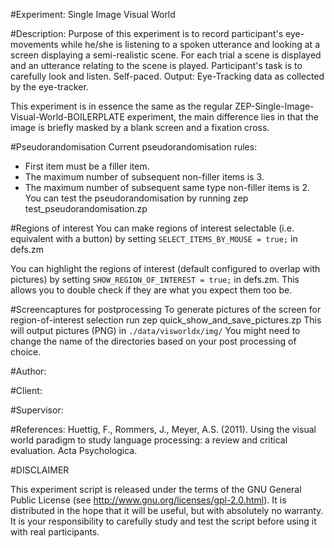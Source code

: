#Experiment:
Single Image Visual World

#Description:
Purpose of this experiment is to record participant's eye-movements
while he/she is listening to a spoken utterance and looking at a 
screen displaying a semi-realistic scene. For each trial a scene 
is displayed and an utterance relating to the scene is played. 
Participant's task is to carefully look and listen. Self-paced. 
Output: Eye-Tracking data as collected by the eye-tracker.

This experiment is in essence the same as the regular
ZEP-Single-Image-Visual-World-BOILERPLATE experiment, the main difference
lies in that the image is briefly masked by a blank screen and a fixation
cross.

#Pseudorandomisation
Current pseudorandomisation rules:
* First item must be a filler item.
* The maximum number of subsequent non-filler items is 3.
* The maximum number of subsequent same type non-filler items is 2.
You can test the pseudorandomisation by running
 zep test_pseudorandomisation.zp

#Regions of interest
You can make regions of interest selectable (i.e. equivalent with a button) by
setting
 `SELECT_ITEMS_BY_MOUSE = true;`
in defs.zm

You can highlight the regions of interest (default configured to overlap with
pictures) by setting
 `SHOW_REGION_OF_INTEREST = true;`
in defs.zm. This allows you to double check if they are what you expect them
too be.

#Screencaptures for postprocessing
To generate pictures of the screen for region-of-interest selection run
 zep quick_show_and_save_pictures.zp
This will output pictures (PNG) in 
 `./data/visworldx/img/`
 You might need to change the name of the directories based on your
 post processing of choice.

#Author:

#Client:
  
#Supervisor:

#References:
Huettig, F., Rommers, J., Meyer, A.S. (2011).
Using the visual world paradigm to study language processing: 
a review and critical evaluation.
Acta Psychologica.

#DISCLAIMER

This experiment script is released under the terms of the GNU General Public
License (see http://www.gnu.org/licenses/gpl-2.0.html). It is distributed in
the hope that it will be useful, but with absolutely no warranty. It is your
responsibility to carefully study and test the script before using it with 
real participants.
